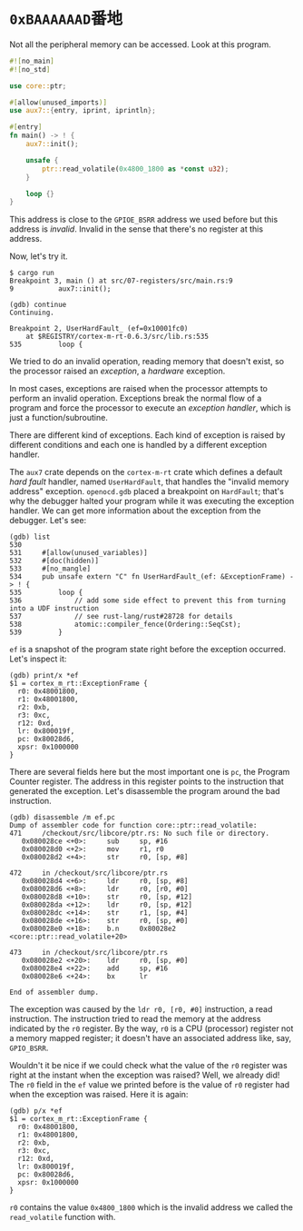 <!-- # `0xBAAAAAAD` address -->

# `0xBAAAAAAD`番地

Not all the peripheral memory can be accessed. Look at this program.

``` rust
#![no_main]
#![no_std]

use core::ptr;

#[allow(unused_imports)]
use aux7::{entry, iprint, iprintln};

#[entry]
fn main() -> ! {
    aux7::init();

    unsafe {
        ptr::read_volatile(0x4800_1800 as *const u32);
    }

    loop {}
}
```

This address is close to the `GPIOE_BSRR` address we used before but this address is *invalid*.
Invalid in the sense that there's no register at this address.

Now, let's try it.

``` console
$ cargo run
Breakpoint 3, main () at src/07-registers/src/main.rs:9
9           aux7::init();

(gdb) continue
Continuing.

Breakpoint 2, UserHardFault_ (ef=0x10001fc0)
    at $REGISTRY/cortex-m-rt-0.6.3/src/lib.rs:535
535         loop {
```

We tried to do an invalid operation, reading memory that doesn't exist, so the processor raised an
*exception*, a *hardware* exception.

In most cases, exceptions are raised when the processor attempts to perform an invalid operation.
Exceptions break the normal flow of a program and force the processor to execute an *exception
handler*, which is just a function/subroutine.

There are different kind of exceptions. Each kind of exception is raised by different conditions and
each one is handled by a different exception handler.

The `aux7` crate depends on the `cortex-m-rt` crate which defines a default
*hard fault* handler, named `UserHardFault`, that handles the "invalid memory
address" exception. `openocd.gdb` placed a breakpoint on `HardFault`; that's why
the debugger halted your program while it was executing the exception handler.
We can get more information about the exception from the debugger. Let's see:

```
(gdb) list
530
531     #[allow(unused_variables)]
532     #[doc(hidden)]
533     #[no_mangle]
534     pub unsafe extern "C" fn UserHardFault_(ef: &ExceptionFrame) -> ! {
535         loop {
536             // add some side effect to prevent this from turning into a UDF instruction
537             // see rust-lang/rust#28728 for details
538             atomic::compiler_fence(Ordering::SeqCst);
539         }
```

`ef` is a snapshot of the program state right before the exception occurred. Let's inspect it:

```
(gdb) print/x *ef
$1 = cortex_m_rt::ExceptionFrame {
  r0: 0x48001800,
  r1: 0x48001800,
  r2: 0xb,
  r3: 0xc,
  r12: 0xd,
  lr: 0x800019f,
  pc: 0x80028d6,
  xpsr: 0x1000000
}
```

There are several fields here but the most important one is `pc`, the Program Counter register.
The address in this register points to the instruction that generated the exception. Let's
disassemble the program around the bad instruction.

```
(gdb) disassemble /m ef.pc
Dump of assembler code for function core::ptr::read_volatile:
471     /checkout/src/libcore/ptr.rs: No such file or directory.
   0x080028ce <+0>:     sub     sp, #16
   0x080028d0 <+2>:     mov     r1, r0
   0x080028d2 <+4>:     str     r0, [sp, #8]

472     in /checkout/src/libcore/ptr.rs
   0x080028d4 <+6>:     ldr     r0, [sp, #8]
   0x080028d6 <+8>:     ldr     r0, [r0, #0]
   0x080028d8 <+10>:    str     r0, [sp, #12]
   0x080028da <+12>:    ldr     r0, [sp, #12]
   0x080028dc <+14>:    str     r1, [sp, #4]
   0x080028de <+16>:    str     r0, [sp, #0]
   0x080028e0 <+18>:    b.n     0x80028e2 <core::ptr::read_volatile+20>

473     in /checkout/src/libcore/ptr.rs
   0x080028e2 <+20>:    ldr     r0, [sp, #0]
   0x080028e4 <+22>:    add     sp, #16
   0x080028e6 <+24>:    bx      lr

End of assembler dump.
```

The exception was caused by the `ldr r0, [r0, #0]` instruction, a read instruction. The instruction
tried to read the memory at the address indicated by the `r0` register. By the way, `r0` is a CPU
(processor) register not a memory mapped register; it doesn't have an associated address like, say,
`GPIO_BSRR`.

Wouldn't it be nice if we could check what the value of the `r0` register was right at the instant
when the exception was raised? Well, we already did! The `r0` field in the `ef` value we printed
before is the value of `r0` register had when the exception was raised. Here it is again:

```
(gdb) p/x *ef
$1 = cortex_m_rt::ExceptionFrame {
  r0: 0x48001800,
  r1: 0x48001800,
  r2: 0xb,
  r3: 0xc,
  r12: 0xd,
  lr: 0x800019f,
  pc: 0x80028d6,
  xpsr: 0x1000000
}
```

`r0` contains the value `0x4800_1800` which is the invalid address we called the `read_volatile`
function with.

